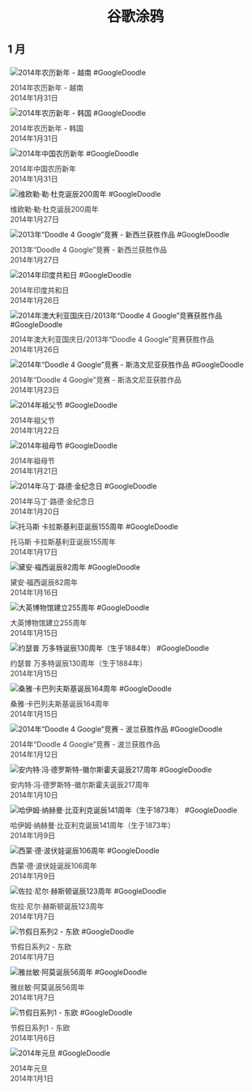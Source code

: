 
<h1 align="center"> 谷歌涂鸦 </h1>




## 1 月

<div class="image">


<img src="https://lh3.googleusercontent.com/zjnnvZZdGfB6zDiluJzoP44dgxn-s_5IzAQpRvhPa1rGpLi2WaaId2VCyWl2B0Mac_ZgZdUIKuR45Iz-iy7WscxCePSsbEgvTBQlf_bE" alt="2014年农历新年 - 越南 #GoogleDoodle" style="margin: 5px"/>
<div class="info" style="font-size: 14px; color:#333333; margin:5px"><div class="title">2014年农历新年 - 越南</div><div class="date">2014年1月31日</div></div>

<img src="https://lh3.googleusercontent.com/CJ0iQJaEMLZt526oIyV07oeUeeLceqKJLK25hBDv96dKaA7FKCc6AWYoqgbum-JTlq6DGfChPYCdou30oNngzBMLRtG0SXRVY0ox2gdl" alt="2014年农历新年 - 韩国 #GoogleDoodle" style="margin: 5px"/>
<div class="info" style="font-size: 14px; color:#333333; margin:5px"><div class="title">2014年农历新年 - 韩国</div><div class="date">2014年1月31日</div></div>

<img src="https://lh3.googleusercontent.com/fW4IzmQMVDN-VnJzkChmVmrftzECykaIbBC8bLbPoDYOPsyCvOK-TfOv_uIYRoEY35wfznj_A9lXtDPmwccxO7JnFWKs4sStbQr0kNPY" alt="2014年中国农历新年 #GoogleDoodle" style="margin: 5px"/>
<div class="info" style="font-size: 14px; color:#333333; margin:5px"><div class="title">2014年中国农历新年</div><div class="date">2014年1月31日</div></div>

<img src="https://lh3.googleusercontent.com/V3VseV042DqeqYWw-SyyB7aFdMVVUvrFl_unNfhHJyqWP50GplbhcMABCtV3f-ixQAlGyXOJgGOi3GCCai1XrOEhaVlEYh4lg7oB0gzG" alt="维欧勒·勒·杜克诞辰200周年 #GoogleDoodle" style="margin: 5px"/>
<div class="info" style="font-size: 14px; color:#333333; margin:5px"><div class="title">维欧勒·勒·杜克诞辰200周年</div><div class="date">2014年1月27日</div></div>

<img src="https://lh3.googleusercontent.com/0BzukL1G2FtAQ8nZgY8Bo6qX68lFLcfpaJctzRvRBwEqzDTxy2swcOQR0h4h09y6SpJbYaJqq-ysoinIyFp6Pb3kIdz0Z6t45mT8r5A" alt="2013年“Doodle 4 Google”竞赛 - 新西兰获胜作品 #GoogleDoodle" style="margin: 5px"/>
<div class="info" style="font-size: 14px; color:#333333; margin:5px"><div class="title">2013年“Doodle 4 Google”竞赛 - 新西兰获胜作品</div><div class="date">2014年1月27日</div></div>

<img src="https://lh3.googleusercontent.com/5xVqInxKz9LkbQ421MdY0HFKBvxs1D__VDv4FIKFVyRxesntNRQew4cYFHrp6LGR9z1KpYLJgXBOEIicxsa2e4BZ20C5NHXpQoNUkCh9Jw" alt="2014年印度共和日 #GoogleDoodle" style="margin: 5px"/>
<div class="info" style="font-size: 14px; color:#333333; margin:5px"><div class="title">2014年印度共和日</div><div class="date">2014年1月26日</div></div>

<img src="https://lh3.googleusercontent.com/Z3MvRvEs1MluSlQ-MIKjMWqvfjTmAPHE6dsyrVpMeWhnAJX-_rB1PImHR-jWo3eMjUkhOvbA__UXF2bhaEGxlGp5FO-SMZT5QUQTVQ18" alt="2014年澳大利亚国庆日/2013年“Doodle 4 Google”竞赛获胜作品 #GoogleDoodle" style="margin: 5px"/>
<div class="info" style="font-size: 14px; color:#333333; margin:5px"><div class="title">2014年澳大利亚国庆日/2013年“Doodle 4 Google”竞赛获胜作品</div><div class="date">2014年1月26日</div></div>

<img src="https://lh3.googleusercontent.com/43sWfaBKUVCrImsqSARRHjAi9_REK1fO7_sRa6ORqV1ptKZydf73I9mgPa_BQQn2B_LqIlzjyJ-3teBeuviSFrcUS5oYTnk0sHZrJn8n" alt="2014年“Doodle 4 Google”竞赛 - 斯洛文尼亚获胜作品 #GoogleDoodle" style="margin: 5px"/>
<div class="info" style="font-size: 14px; color:#333333; margin:5px"><div class="title">2014年“Doodle 4 Google”竞赛 - 斯洛文尼亚获胜作品</div><div class="date">2014年1月23日</div></div>

<img src="https://lh3.googleusercontent.com/ptovZfCi_dDakYO207arxMho7naUWbVfWpCff7aYSS3wgHERLWYS6ifjHnKkD7p_t8KU8re6zfFDLS_qUw4pn9lK79wy0nozWYf82A4LBQ" alt="2014年祖父节 #GoogleDoodle" style="margin: 5px"/>
<div class="info" style="font-size: 14px; color:#333333; margin:5px"><div class="title">2014年祖父节</div><div class="date">2014年1月22日</div></div>

<img src="https://lh3.googleusercontent.com/BrnufznsxicEEgL0HuVf1BHk1u7-amt1nxt6J1E2YxYKvO7P6nlPR9n6mlVfsis01Lb9sfb7MCGckyA9fluliZH470samlsf3cc6SPI" alt="2014年祖母节 #GoogleDoodle" style="margin: 5px"/>
<div class="info" style="font-size: 14px; color:#333333; margin:5px"><div class="title">2014年祖母节</div><div class="date">2014年1月21日</div></div>

<img src="https://lh3.googleusercontent.com/acPxAXNEmY8AiAsaEqlRGxBYJ7hVs_FnSYND2bu6kjAwTu71mh9vqEWnuqXlTc_9F3NQ-z7GaghxiCn6YAyGzpxH47U-o0zXgyUyisTy" alt="2014年马丁·路德·金纪念日 #GoogleDoodle" style="margin: 5px"/>
<div class="info" style="font-size: 14px; color:#333333; margin:5px"><div class="title">2014年马丁·路德·金纪念日</div><div class="date">2014年1月20日</div></div>

<img src="https://lh3.googleusercontent.com/CZ4B9QJuWTcd9qb8ZqWTu00Y97iZKfneakxdiijcwZU1HgqUR3TDkYtnA3UoIuV6YAYxxLfa2twCF_-y-dqel0bKpWXYxJ7FGpNDHPw" alt="托马斯 卡拉斯基利亚诞辰155周年 #GoogleDoodle" style="margin: 5px"/>
<div class="info" style="font-size: 14px; color:#333333; margin:5px"><div class="title">托马斯 卡拉斯基利亚诞辰155周年</div><div class="date">2014年1月17日</div></div>

<img src="https://lh3.googleusercontent.com/kj-57zFkLPzNn_QvrQ-tNCvzCQy2HrOOzYX8uWu6W045EjdTFKhGtjrfSMi0xgsu0XHH1QH3ypZuRWPDmBVQLeQossKIu2cT2BhYNfgT" alt="黛安·福西诞辰82周年 #GoogleDoodle" style="margin: 5px"/>
<div class="info" style="font-size: 14px; color:#333333; margin:5px"><div class="title">黛安·福西诞辰82周年</div><div class="date">2014年1月16日</div></div>

<img src="https://lh3.googleusercontent.com/0G7pMPETeHgKZ1YsIGYtV0OMW8XIquVduJbSC3kzgAvfJgKiThf0fTrJW_NR06BGil8W5q1DhJUmYOXlOhVJrjW_apjKus1NNbBEcaEkXA" alt="大英博物馆建立255周年 #GoogleDoodle" style="margin: 5px"/>
<div class="info" style="font-size: 14px; color:#333333; margin:5px"><div class="title">大英博物馆建立255周年</div><div class="date">2014年1月15日</div></div>

<img src="https://lh3.googleusercontent.com/v6NIKQnFl4n0sdmyVoNRDF1vLV3e0g1EuFudXIwDLF91NpnYHkCuzEPDwKQF6n8iNkoxhKlSm4BeuUGbZqOOl0UU-N7ZpacCuHI9aMQT" alt="约瑟普 万多特诞辰130周年（生于1884年） #GoogleDoodle" style="margin: 5px"/>
<div class="info" style="font-size: 14px; color:#333333; margin:5px"><div class="title">约瑟普 万多特诞辰130周年（生于1884年）</div><div class="date">2014年1月15日</div></div>

<img src="https://lh3.googleusercontent.com/1_E3gzSoAG3vMeRFB_0cFxutvVklhz52l5dILrLN7e_tyU7c83N-FSlrN4a8llG6lpzzkgmtqp-7VIrxI5p_LEMewbSVa5lK9Cb3f5-d" alt="桑雅·卡巴列夫斯基诞辰164周年 #GoogleDoodle" style="margin: 5px"/>
<div class="info" style="font-size: 14px; color:#333333; margin:5px"><div class="title">桑雅·卡巴列夫斯基诞辰164周年</div><div class="date">2014年1月15日</div></div>

<img src="https://lh3.googleusercontent.com/-Fih36A5afcvPJGbdvkFjzbZC3P_bio6gU7y5yD3xUDEU-WIsrziqL_tnYsef_CSFXnmXxQ1VWq2Bv_oCiu-yy99bgEZGOwQQqT_Tu4r7w" alt="2014年“Doodle 4 Google”竞赛 - 波兰获胜作品 #GoogleDoodle" style="margin: 5px"/>
<div class="info" style="font-size: 14px; color:#333333; margin:5px"><div class="title">2014年“Doodle 4 Google”竞赛 - 波兰获胜作品</div><div class="date">2014年1月12日</div></div>

<img src="https://lh3.googleusercontent.com/Qi3DL8RBlyWmbcYpFq7GC5ucyWbh23mVHj_450xX2nfxtSeMDYNFjAQPmKCG9giK7x2TxtmG01Ur6HQww-loO0COX5wJZlBnQ5td63Zd" alt="安内特·冯·德罗斯特-徽尔斯霍夫诞辰217周年 #GoogleDoodle" style="margin: 5px"/>
<div class="info" style="font-size: 14px; color:#333333; margin:5px"><div class="title">安内特·冯·德罗斯特-徽尔斯霍夫诞辰217周年</div><div class="date">2014年1月10日</div></div>

<img src="https://lh3.googleusercontent.com/K2Qs7AXElZOJJc3_gr6cCNXkxUq06XjkqGlNPXdhu3vZYp0jczBxSh53LO-1WEYEUlQLMjlBwmmbMUjuBE3Qi-AdsbnWYum6IVGszOo" alt="哈伊姆·纳赫曼·比亚利克诞辰141周年（生于1873年） #GoogleDoodle" style="margin: 5px"/>
<div class="info" style="font-size: 14px; color:#333333; margin:5px"><div class="title">哈伊姆·纳赫曼·比亚利克诞辰141周年（生于1873年）</div><div class="date">2014年1月9日</div></div>

<img src="https://lh3.googleusercontent.com/3Uv2PMLroK401DTpeYZDapCuoqOkGAfDbQkpy1nn9--2rvgQGRRmuBhmRDNLIfbfdAXphtFutOmZKyni8FZEu4298L-23bGX__ycD_rJ" alt="西蒙·德·波伏娃诞辰106周年 #GoogleDoodle" style="margin: 5px"/>
<div class="info" style="font-size: 14px; color:#333333; margin:5px"><div class="title">西蒙·德·波伏娃诞辰106周年</div><div class="date">2014年1月9日</div></div>

<img src="https://lh3.googleusercontent.com/uHkPYeeVQJtalwz5qzpdNjkIiqfhwx_jNiwp0M4kOe5L-ey49R-eKTOURdMfzx-Cd92DjekTUiRZA-dOvO0zmFcyzFupInm5NA1xj9Ik" alt="佐拉·尼尔·赫斯顿诞辰123周年 #GoogleDoodle" style="margin: 5px"/>
<div class="info" style="font-size: 14px; color:#333333; margin:5px"><div class="title">佐拉·尼尔·赫斯顿诞辰123周年</div><div class="date">2014年1月7日</div></div>

<img src="https://lh3.googleusercontent.com/t1tiQRvO8IoFB8qqZvRTbkT13JPUCTf3Rxdqc_fuoe662DHw2nHm2TeLA2-ctBwbXuLHfNL6RXVMjGZx8UB98WTSO9iU4u6NfV9wmfkPyA" alt="节假日系列2 - 东欧 #GoogleDoodle" style="margin: 5px"/>
<div class="info" style="font-size: 14px; color:#333333; margin:5px"><div class="title">节假日系列2 - 东欧</div><div class="date">2014年1月7日</div></div>

<img src="https://lh3.googleusercontent.com/jdbTQegBe-ej1Z3LOZoMp4iuepqW3m45FzIesm7xBNOBvsHjcUMyMo9pONj2uZvak3K9FF_w27Z08nnniXV7nuOPqLXnQBpuZ3xAuu4" alt="雅丝敏·阿莫诞辰56周年 #GoogleDoodle" style="margin: 5px"/>
<div class="info" style="font-size: 14px; color:#333333; margin:5px"><div class="title">雅丝敏·阿莫诞辰56周年</div><div class="date">2014年1月7日</div></div>

<img src="https://lh3.googleusercontent.com/8Ykb2ealJ-FM0EIbumP1H4HRJedY6uIqURH4eUcPmXSWE-2vc4sdY9smNxmBGz2IMiWieGtMkKpTXAHYb8OOjaGeEjrT_ImFJpLB5ZIT" alt="节假日系列1 - 东欧 #GoogleDoodle" style="margin: 5px"/>
<div class="info" style="font-size: 14px; color:#333333; margin:5px"><div class="title">节假日系列1 - 东欧</div><div class="date">2014年1月6日</div></div>

<img src="https://lh3.googleusercontent.com/ku2W2AX-lhAtgB9SUOHbZ_kX8QfjEcqQOjsndz-9pE6MXmG0Oty7r8N8IxhZCgMs5_TctczG-FEPZ3-atxXQceBf_Brrjt3HmQkVCFqk2Q" alt="2014年元旦 #GoogleDoodle" style="margin: 5px"/>
<div class="info" style="font-size: 14px; color:#333333; margin:5px"><div class="title">2014年元旦</div><div class="date">2014年1月1日</div></div>

</div>








